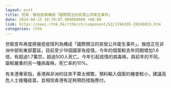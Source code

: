 ```yaml
---
layout: post
title: 世衛︰猴痘疫情構成「國際關注的突發公共衛生事件」
date: 2024-08-15 18:39:07.000000000 +08:00
link: https://news.rthk.hk/rthk/ch/component/k2/1766305-20240815.htm
categories: rthk
---
```


世衛宣布再度將猴痘疫情列為構成「國際關注的突發公共衛生事件」。猴痘正在非洲中部和東部蔓延，目前至少16個國家有疫情，今年的個案較去年同期增加1.6倍，有超過1.7萬宗，超過500人死亡。今年引起疫情的病毒株，與前年的不同，屬較嚴重的另一種病毒株，死亡率約10%。

有本港專家指，香港與非洲的往來不算太頻繁，預料輸入個案的機會較小，建議高危人士接種疫苗，並相信香港有足夠預防措施應付。
